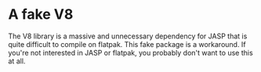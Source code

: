 # A fake V8

The V8 library is a massive and unnecessary dependency for JASP that is quite difficult to compile on flatpak. This fake package is a workaround. If you're not interested in JASP or flatpak, you probably don't want to use this at all.
